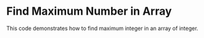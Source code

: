 # Find Maximum Number in Array

This code demonstrates how to find maximum integer in an array of integer.
